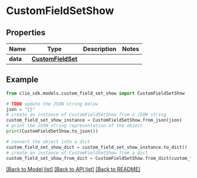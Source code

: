 # CustomFieldSetShow


## Properties

Name | Type | Description | Notes
------------ | ------------- | ------------- | -------------
**data** | [**CustomFieldSet**](CustomFieldSet.md) |  | 

## Example

```python
from clio_sdk.models.custom_field_set_show import CustomFieldSetShow

# TODO update the JSON string below
json = "{}"
# create an instance of CustomFieldSetShow from a JSON string
custom_field_set_show_instance = CustomFieldSetShow.from_json(json)
# print the JSON string representation of the object
print(CustomFieldSetShow.to_json())

# convert the object into a dict
custom_field_set_show_dict = custom_field_set_show_instance.to_dict()
# create an instance of CustomFieldSetShow from a dict
custom_field_set_show_from_dict = CustomFieldSetShow.from_dict(custom_field_set_show_dict)
```
[[Back to Model list]](../README.md#documentation-for-models) [[Back to API list]](../README.md#documentation-for-api-endpoints) [[Back to README]](../README.md)


